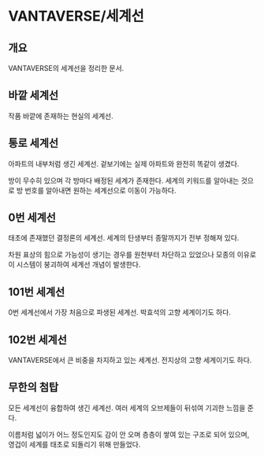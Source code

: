 # VANTAVERSE/세계선
## 개요
VANTAVERSE의 세계선을 정리한 문서.

## 바깥 세계선
작품 바깥에 존재하는 현실의 세계선.

## 통로 세계선
아파트의 내부처럼 생긴 세계선. 겉보기에는 실제 아파트와 완전히 똑같이 생겼다.

방이 무수히 있으며 각 방마다 배정된 세계가 존재한다. 세계의 키워드를 알아내는 것으로 방 번호를 알아내면 원하는 세계선으로 이동이 가능하다.

## 0번 세계선
태초에 존재했던 결정론의 세계선. 세계의 탄생부터 종말까지가 전부 정해져 있다.

차원 표상의 힘으로 가능성이 생기는 경우를 원천부터 차단하고 있었으나 모종의 이유로 이 시스템이 붕괴하여 세계선 개념이 발생한다.

## 101번 세계선
0번 세계선에서 가장 처음으로 파생된 세계선. 박효석의 고향 세계이기도 하다.

## 102번 세계선
VANTAVERSE에서 큰 비중을 차지하고 있는 세계선. 전지상의 고향 세계이기도 하다.

## 무한의 첨탑
모든 세계선이 융합하여 생긴 세계선. 여러 세계의 오브제들이 뒤섞여 기괴한 느낌을 준다.

이름처럼 넓이가 어느 정도인지도 감이 안 오며 층층이 쌓여 있는 구조로 되어 있으며, 영겁이 세계를 태초로 되돌리기 위해 만들었다.
